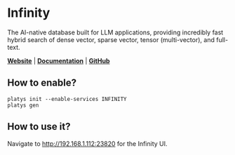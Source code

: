 # Infinity

The AI-native database built for LLM applications, providing incredibly fast hybrid search of dense vector, sparse vector, tensor (multi-vector), and full-text.

**[Website](https://infiniflow.org/)** | **[Documentation](https://infiniflow.org/docs/category/get-started)** | **[GitHub](https://github.com/infiniflow/infinity)**

## How to enable?

```
platys init --enable-services INFINITY
platys gen
```

## How to use it?

Navigate to <http://192.168.1.112:23820> for the Infinity UI.
